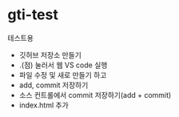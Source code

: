 # gti-test
테스트용

+ 깃허브 저장소 만들기
+ .(점) 눌러서 웹 VS code 실행
+ 파일 수정 및 새로 만들기 하고
+ add, commit 저장하기
+ 소스 컨트롤에서 commit 저장하기(add + commit)
+ index.html 추가